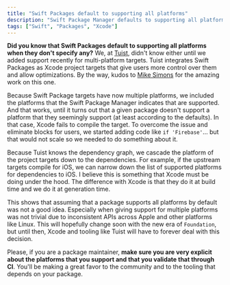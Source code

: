 ```yaml
---
title: "Swift Packages default to supporting all platforms"
description: "Swift Package Manager defaults to supporting all platforms when they don't specify any. This is a problem for tooling like Tuist that integrates Swift Packages as Xcode project targets."
tags: ["Swift", "Packages", "Xcode"]
---
```


**Did you know that Swift Packages default to supporting all platforms when they don't specify any?**
We, at [Tuist](https://tuist.io),
didn't know either until we added support recently for multi-platform targets.
Tuist integrates Swift Packages as Xcode project targets that give users more control over them and allow optimizations.
By the way, kudos to [Mike Simons](https://github.com/waltflanagan) for the amazing work on this one.

Because Swift Package targets have now multiple platforms,
we included the platforms that the Swift Package Manager indicates that are supported.
And that works,
until it turns out that a given package doesn't support a platform that they seemingly support (at least according to the defaults).
In that case, Xcode fails to compile the target.
To overcome the issue and eliminate blocks for users,
we started adding code like `if 'Firebase'`...
but that would not scale so we needed to do something about it.

Because Tuist knows the dependency graph,
we cascade the platform of the project targets down to the dependencies.
For example,
if the upstream targets compile for iOS,
we can narrow down the list of supported platforms for dependencies to iOS.
I believe this is something that Xcode must be doing under the hood.
The difference with Xcode is that they do it at build time and we do it at generation time.

This shows that assuming that a package supports all platforms by default was not a good idea.
Especially when giving support for multiple platforms was not trivial due to inconsistent APIs across Apple and other platforms like Linux.
This will hopefully change soon with the new era of `Foundation`,
but until then,
Xcode and tooling like Tuist will have to forever deal with this decision.

Please, if you are a package maintainer,
**make sure you are very explicit about the platforms that you support and that you validate that through CI**.
You'll be making a great favor to the community and to the tooling that depends on your package.
